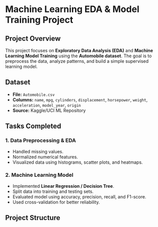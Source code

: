 # Machine Learning EDA & Model Training Project

## Project Overview
This project focuses on **Exploratory Data Analysis (EDA)** and **Machine Learning Model Training** using the **Automobile dataset**. The goal is to preprocess the data, analyze patterns, and build a simple supervised learning model.

## Dataset
- **File:** `Automobile.csv`
- **Columns:** `name`, `mpg`, `cylinders`, `displacement`, `horsepower`, `weight`, `acceleration`, `model_year`, `origin`
- **Source:** Kaggle/UCI ML Repository

## Tasks Completed
### 1. Data Preprocessing & EDA
- Handled missing values.
- Normalized numerical features.
- Visualized data using histograms, scatter plots, and heatmaps.

### 2. Machine Learning Model
- Implemented **Linear Regression / Decision Tree**.
- Split data into training and testing sets.
- Evaluated model using accuracy, precision, recall, and F1-score.
- Used cross-validation for better reliability.

## Project Structure
